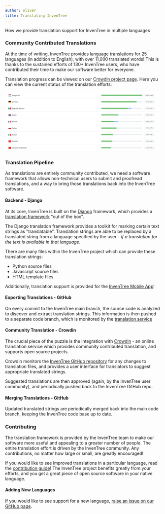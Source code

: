 ```yaml
---
author: oliver
title: Translating InvenTree
---
```


How we provide translation support for InvenTree in multiple languages

### Community Contributed Translations

At the time of writing, InvenTree provides language translations for 25 languages (in addition to English), with over 11,000 translated words! This is thanks to the sustained efforts of 130+ InvenTree users, who have contributed their time to make our software better for everyone.

Translation progress can be viewed on our [Crowdin project page](https://crowdin.com/project/inventree). Here you can view the current status of the translation efforts:

![Translations](/assets/blog/2022-11-22-translation.png)

### Translation Pipeline

As translations are entirely community contributed, we need a software framework that allows non-technical users to submit and proofread translations, and a way to bring those translations back into the InvenTree software.

#### Backend - Django

At its core, InvenTree is built on the [Django](https://www.djangoproject.com/) framework, which provides a [translation framework](https://docs.djangoproject.com/en/4.1/topics/i18n/translation/) "out of the box". 

The Django translation framework provides a toolkit for marking certain text strings as "translatable". Translation strings are able to be replaced by a translated string from a language specified by the user - *if a translation for the text is available in that language*.

There are many files within the InvenTree project which can provide these translation strings:

- Python source files
- Javascript source files
- HTML template files

Additionally, translation support is provided for the [InvenTree Mobile App](/extend/app.md)!

#### Exporting Translations - GitHub

On every commit to the InvenTree main branch, the source code is analyzed to discover and extract translation strings. This information is then pushed to a separate code branch, which is monitored by the [translation service](#community-translation---crowdin)

#### Community Translation - Crowdin

The crucial piece of the puzzle is the integration with [Crowdin](https://crowdin.com/) - an online translation service which provides community contributed translation, and supports open source projects.

Crowdin monitors the [InvenTree GitHub repository](https://github.com/inventree/inventree) for any changes to translation files, and provides a user interface for translators to suggest appropriate translated strings.

Suggested translations are then approved (again, by the InvenTree user community), and periodically pushed back to the InvenTree GitHub repo.

#### Merging Translations - GitHub

Updated translated strings are periodically merged back into the main code branch, keeping the InvenTree code base up to date.

### Contributing

The translation framework is provided by the InvenTree team to make our software more useful and appealing to a greater number of people. The entire translation effort is driven by the InvenTree community. Any contributions, no matter how large or small, are greatly encouraged!

If you would like to see improved translations in a particular language, read the [contribution guide](/contribute.md#translate)! The InvenTree project benefits greatly from your efforts, and you get a great piece of open source software in your native language.

#### Adding New Languages

If you would like to see support for a new language, [raise an issue on our GitHub page](https://github.com/inventree/InvenTree/issues/new?assignees=&labels=enhancement%2Ctriage%3Anot-checked&template=feature_request.yaml&title=%5BFR%5D+title).
